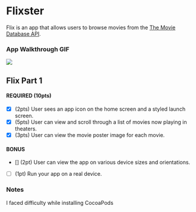 # Flixster

Flix is an app that allows users to browse movies from the [The Movie Database API](http://docs.themoviedb.apiary.io/#).
### App Walkthrough GIF

![](https://i.imgur.com/mbajb9k.gif)


## Flix Part 1

#### REQUIRED (10pts)
- [X] (2pts) User sees an app icon on the home screen and a styled launch screen.
- [X] (5pts) User can view and scroll through a list of movies now playing in theaters.
- [X] (3pts) User can view the movie poster image for each movie.

#### BONUS
- [] (2pt) User can view the app on various device sizes and orientations.
- [ ] (1pt) Run your app on a real device.



### Notes
I faced difficulty while installing CocoaPods

